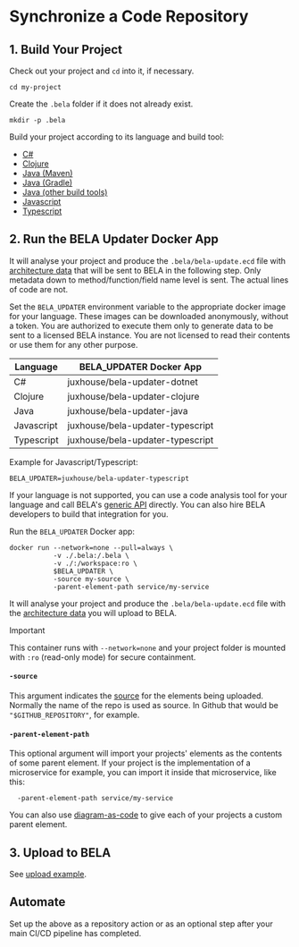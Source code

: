 # Synchronize a Code Repository

## 1. Build Your Project

Check out your project and `cd` into it, if necessary.
```
cd my-project
```

Create the `.bela` folder if it does not already exist.
```
mkdir -p .bela
```

Build your project according to its language and build tool:
 - [C#](/updaters/.NET.md)
 - [Clojure](/updaters/Clojure.md)
 - [Java (Maven)](/updaters/Java-Maven.md)
 - [Java (Gradle)](/updaters/Java-Gradle.md)
 - [Java (other build tools)](/updaters/Java-Other.md)
 - [Javascript](/updaters/Typescript.md)
 - [Typescript](/updaters/Typescript.md)


## 2. Run the BELA Updater Docker App

It will analyse your project and produce the `.bela/bela-update.ecd` file with [architecture data](/Concepts.md#ecds) that will be sent to BELA in the following step. Only metadata down to method/function/field name level is sent. The actual lines of code are not.

Set the `BELA_UPDATER` environment variable to the appropriate docker image for your language. These images can be downloaded anonymously, without a token. You are authorized to execute them only to generate data to be sent to a licensed BELA instance. You are not licensed to read their contents or use them for any other purpose.

| Language | BELA_UPDATER Docker App |
|----------|-------------------------|
| C# | juxhouse/bela-updater-dotnet |
| Clojure | juxhouse/bela-updater-clojure |
| Java | juxhouse/bela-updater-java |
| Javascript | juxhouse/bela-updater-typescript |
| Typescript | juxhouse/bela-updater-typescript |

Example for Javascript/Typescript:
```
BELA_UPDATER=juxhouse/bela-updater-typescript
```
If your language is not supported, you can use a code analysis tool for your language and call BELA's [generic API](API.md) directly. You can also hire BELA developers to build that integration for you.

Run the `BELA_UPDATER` Docker app:
```
docker run --network=none --pull=always \
           -v ./.bela:/.bela \
           -v ./:/workspace:ro \
           $BELA_UPDATER \
           -source my-source \
           -parent-element-path service/my-service
```
It will analyse your project and produce the `.bela/bela-update.ecd` file with the [architecture data](/Concepts.md#ecds) you will upload to BELA.

> [!IMPORTANT]
> This container runs with `--network=none` and your project folder is mounted with `:ro` (read-only mode) for secure containment.

#### `-source`

This argument indicates the [source](/Concepts.md#sources) for the elements being uploaded. Normally the name of the repo is used as source. In Github that would be `"$GITHUB_REPOSITORY"`, for example.

#### `-parent-element-path`  

This optional argument will import your projects' elements as the contents of some parent element. If your project is the implementation of a microservice for example, you can import it inside that microservice, like this:
```
  -parent-element-path service/my-service
```
You can also use [diagram-as-code](updaters/reference/upload-example.md#uploading-diagrams-as-code) to give each of your projects a custom parent element.

## 3. Upload to BELA

See [upload example](/updaters/reference/upload-example.md).

## Automate

Set up the above as a repository action or as an optional step after your main CI/CD pipeline has completed.
